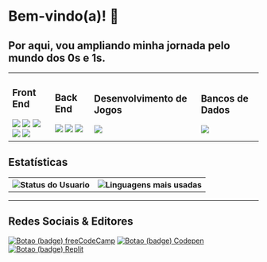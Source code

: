 <h1>  Bem-vindo(a)! 👋</h1>

<h2>Por aqui, vou ampliando minha jornada pelo mundo dos 0s e 1s.</h2>

<table>

<tr>
  <td>
<h3>Front End</h3>
<div>
  <img src="https://img.shields.io/badge/html5-%23E34F26.svg?style=for-the-badge&logo=html5&logoColor=white">
  <img src="https://img.shields.io/badge/css3-%231572B6.svg?style=for-the-badge&logo=css3&logoColor=white">
  <img src="https://img.shields.io/badge/javascript-%23323330.svg?style=for-the-badge&logo=javascript&logoColor=%23F7DF1E">
  <img src="https://img.shields.io/badge/SASS-hotpink.svg?style=for-the-badge&logo=SASS&logoColor=white">
  <img src="https://img.shields.io/badge/react-%2320232a.svg?style=for-the-badge&logo=react&logoColor=%2361DAFB">
</div>
  </td>

  <td>
<h3>Back End</h3>
<div>
  <img src="https://img.shields.io/badge/node.js-6DA55F?style=for-the-badge&logo=node.js&logoColor=white">
  <img src="https://img.shields.io/badge/express.js-%23404d59.svg?style=for-the-badge&logo=express&logoColor=%2361DAFB">
  <img src="https://img.shields.io/badge/NPM-%23000000.svg?style=for-the-badge&logo=npm&logoColor=white">
</div>
  </td>

<td>
<h3>Desenvolvimento de Jogos</h3>
<div>
  <img src="https://img.shields.io/badge/unity-%23000000.svg?style=for-the-badge&logo=unity&logoColor=white">
</div>
  </td>


  <td>
<h3>Bancos de Dados</h3>
<img src="https://img.shields.io/badge/MongoDB-%234ea94b.svg?style=for-the-badge&logo=mongodb&logoColor=white">
  </td>

</tr>
</table>

<h2>Estatísticas</h2>
<table>

<tr>
<th> <img src="https://github-readme-stats.vercel.app/api?username=guirque&theme=tokyonight&hide=stars" alt="Status do Usuario" /></th>
<th> <img src="https://github-readme-stats.vercel.app/api/top-langs/?username=guirque&layout=compact&theme=tokyonight&hide=html" alt="Linguagens mais usadas" /></th>
</tr>

</table>
<hr/>

<h2>Redes Sociais & Editores</h2>
<a href="https://www.freecodecamp.org/guircc"><img src="https://img.shields.io/badge/Freecodecamp-%23123.svg?&style=for-the-badge&logo=freecodecamp&logoColor=green" alt="Botao (badge) freeCodeCamp"></a>
<a href="https://codepen.io/guircc"><img src="https://img.shields.io/badge/Codepen-000000?style=for-the-badge&logo=codepen&logoColor=white" alt="Botao (badge) Codepen"></a>
<a href="https://replit.com/@guircc"><img src="https://img.shields.io/badge/Replit-DD1200?style=for-the-badge&logo=Replit&logoColor=white" alt="Botao (badge) Replit"></a>
